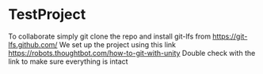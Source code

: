 # TestProject

To collaborate simply git clone the repo and install git-lfs from https://git-lfs.github.com/
We set up the project using this link https://robots.thoughtbot.com/how-to-git-with-unity
Double check with the link to make sure everything is intact
